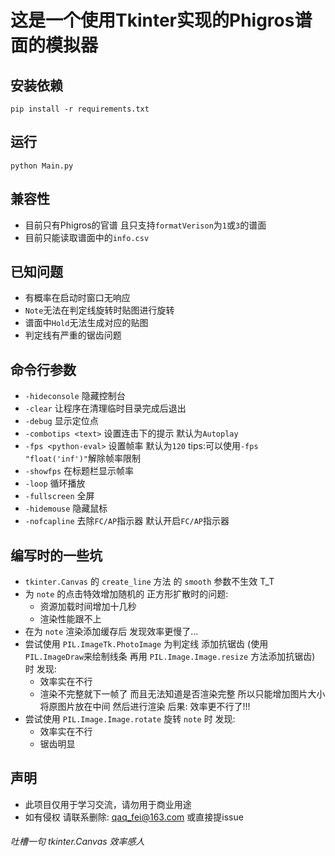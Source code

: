 # 这是一个使用Tkinter实现的Phigros谱面的模拟器

## 安装依赖
```
pip install -r requirements.txt
```

## 运行
```
python Main.py
```

## 兼容性
- 目前只有Phigros的官谱 且只支持```formatVerison```为```1```或```3```的谱面
- 目前只能读取谱面中的```info.csv```

## 已知问题
- 有概率在启动时窗口无响应
- ```Note```无法在判定线旋转时贴图进行旋转
- 谱面中```Hold```无法生成对应的贴图
- 判定线有严重的锯齿问题

## 命令行参数
- ```-hideconsole``` 隐藏控制台
- ```-clear``` 让程序在清理临时目录完成后退出
- ```-debug``` 显示定位点
- ```-combotips <text>``` 设置连击下的提示 默认为```Autoplay```
- ```-fps <python-eval>``` 设置帧率 默认为```120``` tips:可以使用```-fps "float('inf')"```解除帧率限制
- ```-showfps``` 在标题栏显示帧率
- ```-loop``` 循环播放
- ```-fullscreen``` 全屏
- ```-hidemouse``` 隐藏鼠标
- ```-nofcapline``` 去除```FC/AP```指示器 默认开启```FC/AP```指示器

## 编写时的一些坑
- ```tkinter.Canvas``` 的 ```create_line``` 方法 的 ```smooth``` 参数不生效 T_T
- 为 ```note``` 的点击特效增加随机的 正方形扩散时的问题:
    - 资源加载时间增加十几秒
    - 渲染性能跟不上
- 在为 ```note``` 渲染添加缓存后 发现效率更慢了...
- 尝试使用 ```PIL.ImageTk.PhotoImage``` 为判定线 添加抗锯齿 (使用```PIL.ImageDraw```来绘制线条 再用 ```PIL.Image.Image.resize``` 方法添加抗锯齿) 时 发现:
    - 效率实在不行
    - 渲染不完整就下一帧了 而且无法知道是否渲染完整 所以只能增加图片大小 将原图片放在中间 然后进行渲染  后果: 效率更不行了!!!
- 尝试使用 ```PIL.Image.Image.rotate``` 旋转 ```note``` 时 发现:
    - 效率实在不行
    - 锯齿明显

## 声明
- 此项目仅用于学习交流，请勿用于商业用途
- 如有侵权 请联系删除: qaq_fei@163.com 或直接提issue

###### 吐槽一句 tkinter.Canvas 效率感人